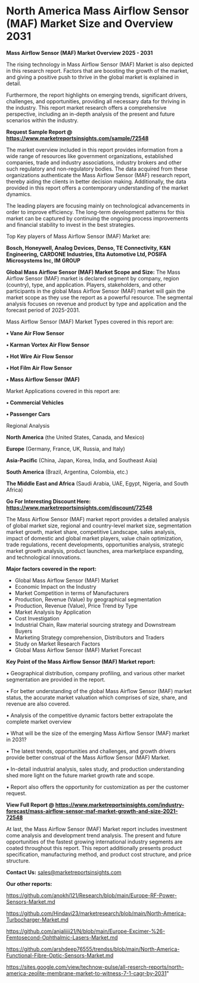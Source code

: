 # North America Mass Airflow Sensor (MAF) Market Size and Overview 2031

<Strong> Mass Airflow Sensor (MAF) Market Overview 2025 - 2031</strong>

The rising technology in Mass Airflow Sensor (MAF) Market is also depicted in this research report. Factors that are boosting the growth of the market, and giving a positive push to thrive in the global market is explained in detail.

Furthermore, the report highlights on emerging trends, significant drivers, challenges, and opportunities, providing all necessary data for thriving in the industry. This report market research offers a comprehensive perspective, including an in-depth analysis of the present and future scenarios within the industry.

<strong>Request Sample Report @ <a href=https://www.marketreportsinsights.com/sample/72548>https://www.marketreportsinsights.com/sample/72548</a></strong>

The market overview included in this report provides information from a wide range of resources like government organizations, established companies, trade and industry associations, industry brokers and other such regulatory and non-regulatory bodies. The data acquired from these organizations authenticate the Mass Airflow Sensor (MAF) research report, thereby aiding the clients in better decision making. Additionally, the data provided in this report offers a contemporary understanding of the market dynamics.

The leading players are focusing mainly on technological advancements in order to improve efficiency. The long-term development patterns for this market can be captured by continuing the ongoing process improvements and financial stability to invest in the best strategies.

Top Key players of Mass Airflow Sensor (MAF) Market are:

<strong>Bosch, Honeywell, Analog Devices, Denso, TE Connectivity, K&N Engineering, CARDONE Industries, Elta Automotive Ltd, POSIFA Microsystems Inc, IM GROUP</strong>

<strong><b>Global Mass Airflow Sensor (MAF) Market Scope and Size:</b></strong>
The Mass Airflow Sensor (MAF) market is declared segment by company, region (country), type, and application. Players, stakeholders, and other participants in the global Mass Airflow Sensor (MAF) market will gain the market scope as they use the report as a powerful resource. The segmental analysis focuses on revenue and product by type and application and the forecast period of 2025-2031.

Mass Airflow Sensor (MAF) Market Types covered in this report are:

<strong>• Vane Air Flow Sensor

• Karman Vortex Air Flow Sensor

• Hot Wire Air Flow Sensor

• Hot Film Air Flow Sensor

• Mass Airflow Sensor (MAF)</strong>

Market Applications covered in this report are:

<strong>• Commercial Vehicles

• Passenger Cars</strong> 

Regional Analysis

<strong>North America</strong> (the United States, Canada, and Mexico)

<strong>Europe</strong> (Germany, France, UK, Russia, and Italy)

<strong>Asia-Pacific</strong> (China, Japan, Korea, India, and Southeast Asia)

<strong>South America</strong> (Brazil, Argentina, Colombia, etc.)

<strong>The Middle East and Africa</strong> (Saudi Arabia, UAE, Egypt, Nigeria, and South Africa)

<strong>Go For Interesting Discount Here: <a href=https://www.marketreportsinsights.com/discount/72548>https://www.marketreportsinsights.com/discount/72548</a></strong>

The Mass Airflow Sensor (MAF) market report provides a detailed analysis of global market size, regional and country-level market size, segmentation market growth, market share, competitive Landscape, sales analysis, impact of domestic and global market players, value chain optimization, trade regulations, recent developments, opportunities analysis, strategic market growth analysis, product launches, area marketplace expanding, and technological innovations.

<strong><b>Major factors covered in the report:</b></strong>
<ul>
  <li>Global Mass Airflow Sensor (MAF) Market </li>
  <li>Economic Impact on the Industry</li>
  <li>Market Competition in terms of Manufacturers</li>
  <li>Production, Revenue (Value) by geographical segmentation</li>
  <li>Production, Revenue (Value), Price Trend by Type</li>
  <li>Market Analysis by Application</li>
  <li>Cost Investigation</li>
  <li>Industrial Chain, Raw material sourcing strategy and Downstream Buyers</li>
  <li>Marketing Strategy comprehension, Distributors and Traders</li>
  <li>Study on Market Research Factors</li>
  <li>Global Mass Airflow Sensor (MAF) Market Forecast</li>
</ul>

<strong><b>Key Point of the Mass Airflow Sensor (MAF) Market report:</b></strong>

• Geographical distribution, company profiling, and various other market segmentation are provided in the report.

• For better understanding of the global Mass Airflow Sensor (MAF) market status, the accurate market valuation which comprises of size, share, and revenue are also covered.

• Analysis of the competitive dynamic factors better extrapolate the complete market overview

• What will be the size of the emerging Mass Airflow Sensor (MAF) market in 2031?

• The latest trends, opportunities and challenges, and growth drivers provide better construal of the Mass Airflow Sensor (MAF) Market.

• In-detail industrial analysis, sales study, and production understanding shed more light on the future market growth rate and scope.

• Report also offers the opportunity for customization as per the customer request.

<strong><b>View Full Report @ <a href=https://www.marketreportsinsights.com/industry-forecast/mass-airflow-sensor-maf-market-growth-and-size-2021-72548>https://www.marketreportsinsights.com/industry-forecast/mass-airflow-sensor-maf-market-growth-and-size-2021-72548</a></b></strong>


At last, the Mass Airflow Sensor (MAF) Market report includes investment come analysis and development trend analysis. The present and future opportunities of the fastest growing international industry segments are coated throughout this report. This report additionally presents product specification, manufacturing method, and product cost structure, and price structure.

<strong>Contact Us:</strong>
sales@marketreportsinsights.com

<strong>Our other reports:</strong>

<a href=https://github.com/anokhi121/Research/blob/main/Europe-RF-Power-Sensors-Market.md>https://github.com/anokhi121/Research/blob/main/Europe-RF-Power-Sensors-Market.md</a>

<a href=https://github.com/Hindavi23/marketresearch/blob/main/North-America-Turbocharger-Market.md>https://github.com/Hindavi23/marketresearch/blob/main/North-America-Turbocharger-Market.md</a>

<a href=https://github.com/anjaliiii21/N/blob/main/Europe-Excimer-%26-Femtosecond-Ophthalmic-Lasers-Market.md>https://github.com/anjaliiii21/N/blob/main/Europe-Excimer-%26-Femtosecond-Ophthalmic-Lasers-Market.md</a>

<a href=https://github.com/arshdeep76555/trendss/blob/main/North-America-Functional-Fibre-Optic-Sensors-Market.md>https://github.com/arshdeep76555/trendss/blob/main/North-America-Functional-Fibre-Optic-Sensors-Market.md</a>

<a href=https://sites.google.com/view/technow-pulse/all-reserch-reports/north-america-zeolite-membrane-market-to-witness-7-1-cagr-by-2031>https://sites.google.com/view/technow-pulse/all-reserch-reports/north-america-zeolite-membrane-market-to-witness-7-1-cagr-by-2031</a>"
